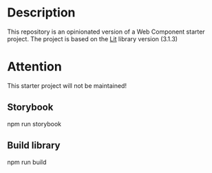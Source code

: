 # Description

This repository is an opinionated version of a Web Component starter project. The project is based on the [Lit](https://lit.dev/) library version (3.1.3)

# Attention

This starter project will not be maintained!

## Storybook

npm run storybook

## Build library

npm run build
